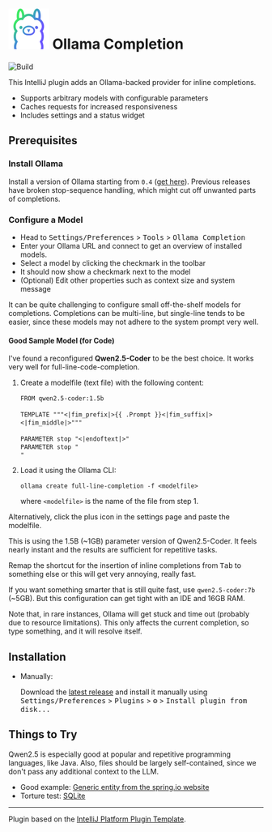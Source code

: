 # ![Ollama Org](./src/main/resources/META-INF/pluginIcon.svg) Ollama Completion

![Build](https://github.com/Izulan/ollama-completion/workflows/Build/badge.svg)

<!-- Plugin description -->
This IntelliJ plugin adds an Ollama-backed provider for inline completions.

- Supports arbitrary models with configurable parameters
- Caches requests for increased responsiveness
- Includes settings and a status widget

<!-- Plugin description end -->

## Prerequisites

### Install Ollama

Install a version of Ollama starting from `0.4` ([get here](https://github.com/ollama/ollama/releases)).
Previous releases have broken stop-sequence handling, which might cut off unwanted parts of completions.

### Configure a Model

- Head to <kbd>Settings/Preferences</kbd> > <kbd>Tools</kbd> > <kbd>Ollama Completion</kbd>
- Enter your Ollama URL and connect to get an overview of installed models.
- Select a model by clicking the checkmark in the toolbar
- It should now show a checkmark next to the model
- (Optional) Edit other properties such as context size and system message

It can be quite challenging to configure small off-the-shelf models for completions.
Completions can be multi-line, but single-line tends to be easier,
since these models may not adhere to the system prompt very well.

#### Good Sample Model (for Code)

I've found a reconfigured **Qwen2.5-Coder** to be the best choice.
It works very well for full-line-code-completion.

1. Create a modelfile (text file) with the following content:

    ```
    FROM qwen2.5-coder:1.5b

    TEMPLATE """<|fim_prefix|>{{ .Prompt }}<|fim_suffix|><|fim_middle|>"""

    PARAMETER stop "<|endoftext|>"
    PARAMETER stop "
    "
    ```

2. Load it using the Ollama CLI:
    ```
    ollama create full-line-completion -f <modelfile>
    ```
   where `<modelfile>` is the name of the file from step 1.

Alternatively, click the plus icon in the settings page and paste the modelfile.

This is using the 1.5B (~1GB) parameter version of Qwen2.5-Coder.
It feels nearly instant and the results are sufficient for repetitive tasks.

Remap the shortcut for the insertion of inline completions from <kbd>Tab</kbd> to something else
or this will get very annoying, really fast.

If you want something smarter that is still quite fast, use `qwen2.5-coder:7b` (~5GB).
But this configuration can get tight with an IDE and 16GB RAM.

Note that, in rare instances, Ollama will get stuck and time out (probably due to resource limitations).
This only affects the current completion, so type something, and it will resolve itself.

## Installation

- Manually:

  Download the [latest release](https://github.com/Izulan/ollama-completion/releases/latest) and install it manually
  using
  <kbd>Settings/Preferences</kbd> > <kbd>Plugins</kbd> > <kbd>⚙️</kbd> > <kbd>Install plugin from disk...</kbd>

## Things to Try

Qwen2.5 is especially good at popular and repetitive programming languages, like Java.
Also, files should be largely self-contained, since we don't pass any additional context to the LLM.

- Good
  example: [Generic entity from the spring.io website](https://raw.githubusercontent.com/spring-attic/sagan/refs/heads/main/sagan-site/src/main/java/sagan/site/projects/Project.java)
- Torture test: [SQLite](https://raw.githubusercontent.com/sqlite/sqlite/refs/heads/master/src/btree.c)

---
Plugin based on the [IntelliJ Platform Plugin Template][template].

[template]: https://github.com/JetBrains/intellij-platform-plugin-template

[docs:plugin-description]: https://plugins.jetbrains.com/docs/intellij/plugin-user-experience.html#plugin-description-and-presentation
